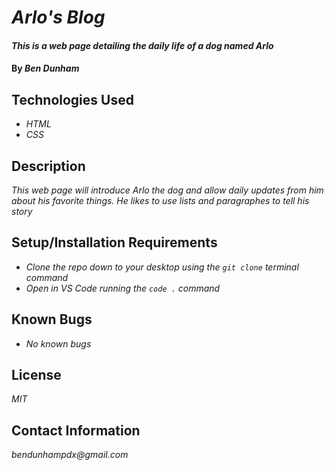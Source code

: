 # _Arlo's Blog_

#### _This is a web page detailing the daily life of a dog named Arlo_

#### By _**Ben Dunham**_

## Technologies Used

* _HTML_
* _CSS_

## Description

_This web page will introduce Arlo the dog and allow daily updates from him about his favorite things. He likes to use lists and paragraphes to tell his story_

## Setup/Installation Requirements

* _Clone the repo down to your desktop using the ``git clone`` terminal command_
* _Open in VS Code running the ``code .`` command_


## Known Bugs

* _No known bugs_


## License

_MIT_

## Contact Information

_bendunhampdx@gmail.com_